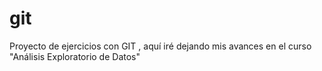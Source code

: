 # git
Proyecto de ejercicios con GIT , aquí  iré dejando mis avances en el curso "Análisis Exploratorio de Datos"
